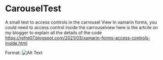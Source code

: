 # CarouselTest
A small test to access controls in the carrousel View
In xamarin forms, you could need to access control inside the carrouselview
here is the artcile on my blogger to explain all the details of the code
https://refre07.blogspot.com/2021/03/xamarin-forms-access-controls-inside.html


Format: ![Alt Text](https://user-images.githubusercontent.com/18429966/111900872-33175900-8a35-11eb-8b7d-1a406c1f0562.png)


